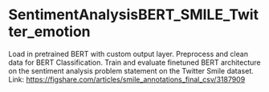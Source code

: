 # SentimentAnalysisBERT_SMILE_Twitter_emotion
Load in pretrained BERT with custom output layer. Preprocess and clean data for BERT Classification. Train and evaluate finetuned BERT architecture on the sentiment analysis problem statement on the Twitter Smile dataset. 
Link: https://figshare.com/articles/smile_annotations_final_csv/3187909
